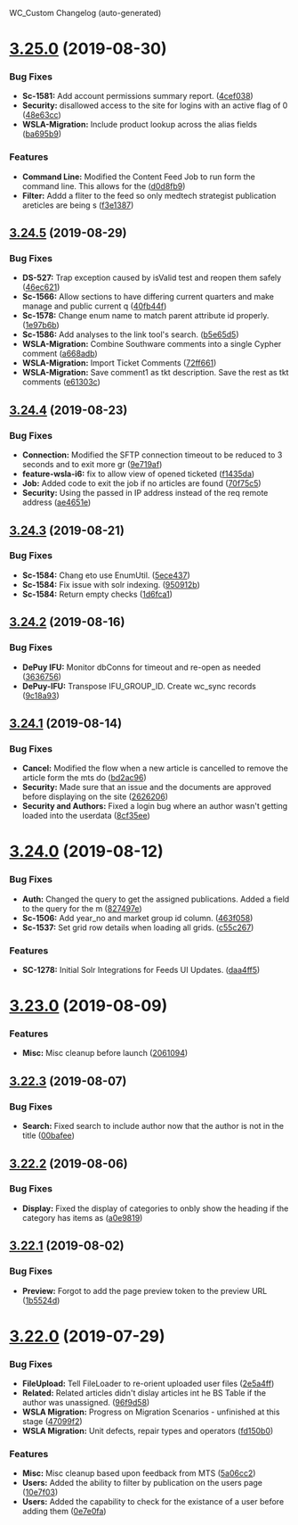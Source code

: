 WC_Custom Changelog (auto-generated)

# [3.25.0](https://github.com/smtadmin/WC_Custom/compare/3.24.5...3.25.0) (2019-08-30)


### Bug Fixes

* **Sc-1581:** Add account permissions summary report. ([4cef038](https://github.com/smtadmin/WC_Custom/commit/4cef038))
* **Security:** disallowed access to the site for logins with an active flag of 0 ([48e63cc](https://github.com/smtadmin/WC_Custom/commit/48e63cc))
* **WSLA-Migration:** Include product lookup across the alias fields ([ba695b9](https://github.com/smtadmin/WC_Custom/commit/ba695b9))


### Features

* **Command Line:** Modified the Content Feed Job to run form the command line.  This allows for the ([d0d8fb9](https://github.com/smtadmin/WC_Custom/commit/d0d8fb9))
* **Filter:** Addd a fliter to the feed so only medtech strategist publication areticles are being s ([f3e1387](https://github.com/smtadmin/WC_Custom/commit/f3e1387))

## [3.24.5](https://github.com/smtadmin/WC_Custom/compare/3.24.4...3.24.5) (2019-08-29)


### Bug Fixes

* **DS-527:** Trap exception caused by isValid test and reopen them safely ([46ec621](https://github.com/smtadmin/WC_Custom/commit/46ec621))
* **Sc-1566:** Allow sections to have differing current quarters and make manage and public current q ([40fb44f](https://github.com/smtadmin/WC_Custom/commit/40fb44f))
* **Sc-1578:** Change enum name to match parent attribute id properly. ([1e97b6b](https://github.com/smtadmin/WC_Custom/commit/1e97b6b))
* **Sc-1586:** Add analyses to the link tool's search. ([b5e65d5](https://github.com/smtadmin/WC_Custom/commit/b5e65d5))
* **WSLA-Migration:** Combine Southware comments into a single Cypher comment ([a668adb](https://github.com/smtadmin/WC_Custom/commit/a668adb))
* **WSLA-Migration:** Import Ticket Comments ([72ff661](https://github.com/smtadmin/WC_Custom/commit/72ff661))
* **WSLA-Migration:** Save comment1 as tkt description.  Save the rest as tkt comments ([e61303c](https://github.com/smtadmin/WC_Custom/commit/e61303c))

## [3.24.4](https://github.com/smtadmin/WC_Custom/compare/3.24.3...3.24.4) (2019-08-23)


### Bug Fixes

* **Connection:** Modified the SFTP connection timeout to be reduced to 3 seconds and to exit more gr ([9e719af](https://github.com/smtadmin/WC_Custom/commit/9e719af))
* **feature-wsla-i6:** fix to allow view of opened ticketed ([f1435da](https://github.com/smtadmin/WC_Custom/commit/f1435da))
* **Job:** Added code to exit the job if no articles are found ([70f75c5](https://github.com/smtadmin/WC_Custom/commit/70f75c5))
* **Security:** Using the passed in IP address instead of the req remote address ([ae4651e](https://github.com/smtadmin/WC_Custom/commit/ae4651e))

## [3.24.3](https://github.com/smtadmin/WC_Custom/compare/3.24.2...3.24.3) (2019-08-21)


### Bug Fixes

* **Sc-1584:** Chang eto use EnumUtil. ([5ece437](https://github.com/smtadmin/WC_Custom/commit/5ece437))
* **Sc-1584:** Fix issue with solr indexing. ([950912b](https://github.com/smtadmin/WC_Custom/commit/950912b))
* **Sc-1584:** Return empty checks ([1d6fca1](https://github.com/smtadmin/WC_Custom/commit/1d6fca1))

## [3.24.2](https://github.com/smtadmin/WC_Custom/compare/3.24.1...3.24.2) (2019-08-16)


### Bug Fixes

* **DePuy IFU:** Monitor dbConns for timeout and re-open as needed ([3636756](https://github.com/smtadmin/WC_Custom/commit/3636756))
* **DePuy-IFU:** Transpose IFU_GROUP_ID.  Create wc_sync records ([9c18a93](https://github.com/smtadmin/WC_Custom/commit/9c18a93))

## [3.24.1](https://github.com/smtadmin/WC_Custom/compare/3.24.0...3.24.1) (2019-08-14)


### Bug Fixes

* **Cancel:** Modified the flow when a new article is cancelled to remove the article form the mts do ([bd2ac96](https://github.com/smtadmin/WC_Custom/commit/bd2ac96))
* **Security:** Made sure that an issue and the documents are approved before displaying on the site ([2626206](https://github.com/smtadmin/WC_Custom/commit/2626206))
* **Security and Authors:** Fixed a login bug where an author wasn't getting loaded into the userdata ([8cf35ee](https://github.com/smtadmin/WC_Custom/commit/8cf35ee))

# [3.24.0](https://github.com/smtadmin/WC_Custom/compare/3.23.0...3.24.0) (2019-08-12)


### Bug Fixes

* **Auth:** Changed the query to get the assigned publications.  Added a field to the query for the m ([827497e](https://github.com/smtadmin/WC_Custom/commit/827497e))
* **Sc-1506:** Add year_no and market group id column. ([463f058](https://github.com/smtadmin/WC_Custom/commit/463f058))
* **Sc-1537:** Set grid row details when loading all grids. ([c55c267](https://github.com/smtadmin/WC_Custom/commit/c55c267))


### Features

* **SC-1278:** Initial Solr Integrations for Feeds UI Updates. ([daa4ff5](https://github.com/smtadmin/WC_Custom/commit/daa4ff5))

# [3.23.0](https://github.com/smtadmin/WC_Custom/compare/3.22.3...3.23.0) (2019-08-09)


### Features

* **Misc:** Misc cleanup before launch ([2061094](https://github.com/smtadmin/WC_Custom/commit/2061094))

## [3.22.3](https://github.com/smtadmin/WC_Custom/compare/3.22.2...3.22.3) (2019-08-07)


### Bug Fixes

* **Search:** Fixed search to include author now that the author is not in the title ([00bafee](https://github.com/smtadmin/WC_Custom/commit/00bafee))

## [3.22.2](https://github.com/smtadmin/WC_Custom/compare/3.22.1...3.22.2) (2019-08-06)


### Bug Fixes

* **Display:** Fixed the display of categories to onbly show the heading if the category has items as ([a0e9819](https://github.com/smtadmin/WC_Custom/commit/a0e9819))

## [3.22.1](https://github.com/smtadmin/WC_Custom/compare/3.22.0...3.22.1) (2019-08-02)


### Bug Fixes

* **Preview:** Forgot to add the page preview token to the preview URL ([1b5524d](https://github.com/smtadmin/WC_Custom/commit/1b5524d))

# [3.22.0](https://github.com/smtadmin/WC_Custom/compare/3.21.2...3.22.0) (2019-07-29)


### Bug Fixes

* **FileUpload:** Tell FileLoader to re-orient uploaded user files ([2e5a4ff](https://github.com/smtadmin/WC_Custom/commit/2e5a4ff))
* **Related:** Related articles didn't dislay articles int he BS Table if the author was unassigned. ([96f9d58](https://github.com/smtadmin/WC_Custom/commit/96f9d58))
* **WSLA Migration:** Progress on Migration Scenarios - unfinished at this stage ([47099f2](https://github.com/smtadmin/WC_Custom/commit/47099f2))
* **WSLA Migration:** Unit defects, repair types and operators ([fd150b0](https://github.com/smtadmin/WC_Custom/commit/fd150b0))


### Features

* **Misc:** Misc cleanup based upon feedback from MTS ([5a06cc2](https://github.com/smtadmin/WC_Custom/commit/5a06cc2))
* **Users:** Added the ability to filter by publication on the users page ([10e7f03](https://github.com/smtadmin/WC_Custom/commit/10e7f03))
* **Users:** Added the capability to check for the existance of a user before adding them ([0e7e0fa](https://github.com/smtadmin/WC_Custom/commit/0e7e0fa))
